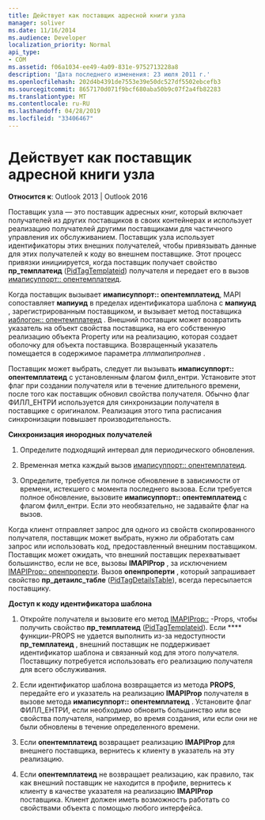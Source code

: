 ```yaml
---
title: Действует как поставщик адресной книги узла
manager: soliver
ms.date: 11/16/2014
ms.audience: Developer
localization_priority: Normal
api_type:
- COM
ms.assetid: f06a1034-ee49-4a09-831e-9752713228a8
description: 'Дата последнего изменения: 23 июля 2011 г.'
ms.openlocfilehash: 202d4b4391de7553e39e50dc527df5502ebcefb3
ms.sourcegitcommit: 8657170d071f9bcf680aba50b9c07f2a4fb82283
ms.translationtype: MT
ms.contentlocale: ru-RU
ms.lasthandoff: 04/28/2019
ms.locfileid: "33406467"
---
```

# <a name="acting-as-a-host-address-book-provider"></a>Действует как поставщик адресной книги узла

  
  
**Относится к**: Outlook 2013 | Outlook 2016 
  
Поставщик узла — это поставщик адресных книг, который включает получателей из других поставщиков в своих контейнерах и использует реализацию получателей другими поставщиками для частичного управления их обслуживанием. Поставщик узла использует идентификаторы этих внешних получателей, чтобы привязывать данные для этих получателей к коду во внешнем поставщике. Этот процесс привязки инициируется, когда поставщик получает свойство **пр_темплатеид** ([PidTagTemplateid](pidtagtemplateid-canonical-property.md)) получателя и передает его в вызов [имаписуппорт:: опентемплатеид](imapisupport-opentemplateid.md). 
  
Когда поставщик вызывает **имаписуппорт:: опентемплатеид**, MAPI сопоставляет **мапиуид** в пределах идентификатора шаблона с **мапиуид** , зарегистрированным поставщиком, и вызывает метод поставщика [иаблогон:: опентемплатеид](iablogon-opentemplateid.md) . Внешний поставщик может возвратить указатель на объект свойства поставщика, на его собственную реализацию объекта Property или на реализацию, которая создает оболочку для объекта поставщика. Возвращенный указатель помещается в содержимое параметра _лппмапипропнев_ . 
  
Поставщик может выбрать, следует ли вызывать **имаписуппорт:: опентемплатеид** с установленным флагом филл_ентри. Установите этот флаг при создании получателя или в течение длительного времени, после того как поставщик обновил свойства получателя. Обычно флаг ФИЛЛ_ЕНТРИ используется для синхронизации получателя в поставщике с оригиналом. Реализация этого типа расписания синхронизации повышает производительность. 
  
 **Синхронизация инородных получателей**
  
1. Определите подходящий интервал для периодического обновления. 
    
2. Временная метка каждый вызов [имаписуппорт:: опентемплатеид](imapisupport-opentemplateid.md). 
    
3. Определите, требуется ли полное обновление в зависимости от времени, истекшего с момента последнего вызова. Если требуется полное обновление, вызовите **имаписуппорт:: опентемплатеид** с флагом филл_ентри. Если это необязательно, не задавайте флаг на вызов. 
    
Когда клиент отправляет запрос для одного из свойств скопированного получателя, поставщик может выбрать, нужно ли обработать сам запрос или использовать код, предоставленный внешним поставщиком. Поставщик может ожидать, что внешний поставщик перехватывает большинство, если не все, вызовы **IMAPIProp** , за исключением [IMAPIProp:: опенпроперти](imapiprop-openproperty.md). Вызов **опенпроперти** , который запрашивает свойство **пр_детаилс_табле** ([PidTagDetailsTable](pidtagdetailstable-canonical-property.md)), всегда пересылается поставщику.
  
 **Доступ к коду идентификатора шаблона**
  
1. Откройте получателя и вызовите его метод [IMAPIProp::](imapiprop-getprops.md) -Props, чтобы получить свойство **пр_темплатеид** ([PidTagTemplateid](pidtagtemplateid-canonical-property.md)). Если **** функции-PROPS не удается выполнить из-за недоступности **пр_темплатеид** , внешний поставщик не поддерживает идентификатор шаблона и связанный код для этого получателя. Поставщику потребуется использовать его реализацию получателя для всего обслуживания. 
    
2. Если идентификатор шаблона возвращается из метода **PROPS**, передайте его и указатель на реализацию **IMAPIProp** получателя в вызове метода **имаписуппорт:: опентемплатеид** . Установите флаг ФИЛЛ_ЕНТРИ, если необходимо обновить большинство или все свойства получателя, например, во время создания, или если они не были обновлены в течение определенного времени. 
    
3. Если **опентемплатеид** возвращает реализацию **IMAPIProp** для внешнего поставщика, вернитесь к клиенту в указатель на эту реализацию. 
    
4. Если **опентемплатеид** не возвращает реализацию, как правило, так как внешний поставщик не находится в профиле, вернитесь к клиенту в качестве указателя на реализацию **IMAPIProp** поставщика. Клиент должен иметь возможность работать со свойствами объекта с помощью любого интерфейса. 
    


